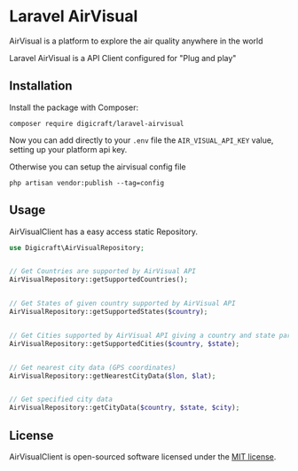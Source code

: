 # Laravel AirVisual

AirVisual is a platform to explore the air quality anywhere in the world  

Laravel AirVisual is a API Client configured for "Plug and play"

## Installation

Install the package with Composer:

    composer require digicraft/laravel-airvisual

Now you can add directly to your `.env` file the `AIR_VISUAL_API_KEY` value, setting up your platform api key.

Otherwise you can setup the airvisual config file

    php artisan vendor:publish --tag=config


## Usage

AirVisualClient has a easy access static Repository.

```php
use Digicraft\AirVisualRepository;


// Get Countries are supported by AirVisual API
AirVisualRepository::getSupportedCountries();


// Get States of given country supported by AirVisual API
AirVisualRepository::getSupportedStates($country);


// Get Cities supported by AirVisual API giving a country and state param
AirVisualRepository::getSupportedCities($country, $state);


// Get nearest city data (GPS coordinates)
AirVisualRepository::getNearestCityData($lon, $lat);


// Get specified city data
AirVisualRepository::getCityData($country, $state, $city);

```

## License

AirVisualClient is open-sourced software licensed under the [MIT license](LICENSE.md).
